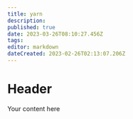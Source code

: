 ```yaml
---
title: yarn
description: 
published: true
date: 2023-03-26T08:10:27.456Z
tags: 
editor: markdown
dateCreated: 2023-02-26T02:13:07.206Z
---
```


# Header
Your content here